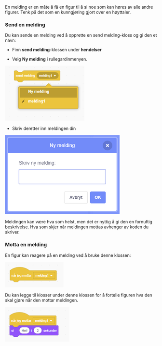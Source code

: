 En melding er en måte å få en figur til å si noe som kan høres av alle andre figurer. Tenk på det som en kunngjøring gjort over en høyttaler.

### Send en melding

Du kan sende en melding ved å opprette en send melding-kloss og gi den et navn:

+ Finn **send melding**-klossen under **hendelser**

+ Velg **Ny melding** i rullegardinmenyen.

![send melding-kloss nedtrekksmeny](images/broadcast-block.png)

+ Skriv deretter inn meldingen din

![Lag en melding](images/new-broadcast.png)

Meldingen kan være hva som helst, men det er nyttig å gi den en fornuftig beskrivelse. Hva som skjer når meldingen mottas avhenger av koden du skriver.

### Motta en melding

En figur kan reagere på en melding ved å bruke denne klossen:

![Motta en melding](images/receive-a-broadcast.png)

Du kan legge til klosser under denne klossen for å fortelle figuren hva den skal gjøre når den mottar meldingen.

![Motta eksempel](images/receive-example.png)